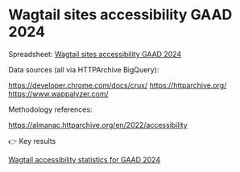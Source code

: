 # Wagtail sites accessibility GAAD 2024

Spreadsheet: [Wagtail sites accessibility GAAD 2024](https://docs.google.com/spreadsheets/d/1hQXCSbvAtmdf7IArBT4RL3cvgldCUx1UPGzABC_g8Dc/edit)

Data sources (all via HTTPArchive BigQuery):

https://developer.chrome.com/docs/crux/
https://httparchive.org/
https://www.wappalyzer.com/

Methodology references:

https://almanac.httparchive.org/en/2022/accessibility

👉 Key results

[Wagtail accessibility statistics for GAAD 2024](https://wagtail.org/blog/wagtail-accessibility-statistics-for-gaad-2024/)
